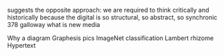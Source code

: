 suggests the opposite approach: we are required to think critically and historically because the digital is so structural, so abstract, so synchronic
378 galloway what is new media

Why a diagram
Graphesis pics
ImageNet classification
Lambert rhizome
Hypertext